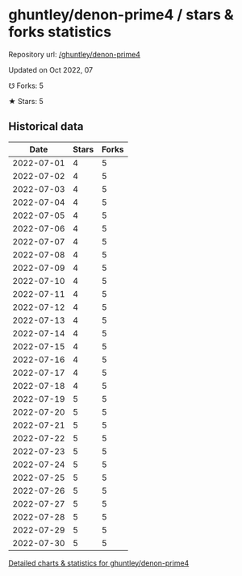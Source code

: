 # ghuntley/denon-prime4 / stars & forks statistics

Repository url: [/ghuntley/denon-prime4](https://github.com/ghuntley/denon-prime4)

Updated on Oct 2022, 07

☋ Forks: 5

★ Stars: 5

## Historical data
| Date | Stars | Forks |
|------|-------|-------|
| 2022-07-01 | 4 | 5 | 
| 2022-07-02 | 4 | 5 | 
| 2022-07-03 | 4 | 5 | 
| 2022-07-04 | 4 | 5 | 
| 2022-07-05 | 4 | 5 | 
| 2022-07-06 | 4 | 5 | 
| 2022-07-07 | 4 | 5 | 
| 2022-07-08 | 4 | 5 | 
| 2022-07-09 | 4 | 5 | 
| 2022-07-10 | 4 | 5 | 
| 2022-07-11 | 4 | 5 | 
| 2022-07-12 | 4 | 5 | 
| 2022-07-13 | 4 | 5 | 
| 2022-07-14 | 4 | 5 | 
| 2022-07-15 | 4 | 5 | 
| 2022-07-16 | 4 | 5 | 
| 2022-07-17 | 4 | 5 | 
| 2022-07-18 | 4 | 5 | 
| 2022-07-19 | 5 | 5 | 
| 2022-07-20 | 5 | 5 | 
| 2022-07-21 | 5 | 5 | 
| 2022-07-22 | 5 | 5 | 
| 2022-07-23 | 5 | 5 | 
| 2022-07-24 | 5 | 5 | 
| 2022-07-25 | 5 | 5 | 
| 2022-07-26 | 5 | 5 | 
| 2022-07-27 | 5 | 5 | 
| 2022-07-28 | 5 | 5 | 
| 2022-07-29 | 5 | 5 | 
| 2022-07-30 | 5 | 5 | 


[Detailed charts & statistics for ghuntley/denon-prime4](https://reviewgithub.com/rep/ghuntley/denon-prime4)
